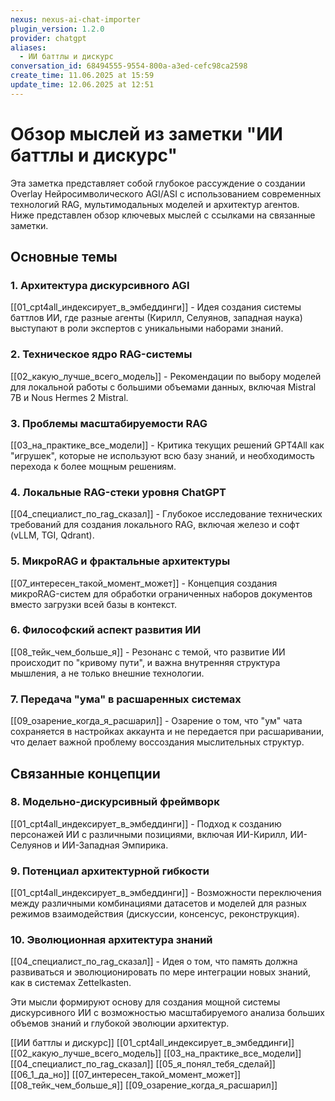 ```yaml
---
nexus: nexus-ai-chat-importer
plugin_version: 1.2.0
provider: chatgpt
aliases:
  - ИИ баттлы и дискурс
conversation_id: 68494555-9554-800a-a3ed-cefc98ca2598
create_time: 11.06.2025 at 15:59
update_time: 12.06.2025 at 12:51
---
```

# Обзор мыслей из заметки "ИИ баттлы и дискурс"

Эта заметка представляет собой глубокое рассуждение о создании Overlay Нейросимволического AGI/ASI с использованием современных технологий RAG, мультимодальных моделей и архитектур агентов. Ниже представлен обзор ключевых мыслей с ссылками на связанные заметки.

## Основные темы

### 1. Архитектура дискурсивного AGI
[[01_cpt4all_индексирует_в_эмбеддинги]] - Идея создания системы баттлов ИИ, где разные агенты (Кирилл, Селуянов, западная наука) выступают в роли экспертов с уникальными наборами знаний.

### 2. Техническое ядро RAG-системы
[[02_какую_лучше_всего_модель]] - Рекомендации по выбору моделей для локальной работы с большими объемами данных, включая Mistral 7B и Nous Hermes 2 Mistral.

### 3. Проблемы масштабируемости RAG
[[03_на_практике_все_модели]] - Критика текущих решений GPT4All как "игрушек", которые не используют всю базу знаний, и необходимость перехода к более мощным решениям.

### 4. Локальные RAG-стеки уровня ChatGPT
[[04_специалист_по_rag_сказал]] - Глубокое исследование технических требований для создания локального RAG, включая железо и софт (vLLM, TGI, Qdrant).

### 5. МикроRAG и фрактальные архитектуры
[[07_интересен_такой_момент_может]] - Концепция создания микроRAG-систем для обработки ограниченных наборов документов вместо загрузки всей базы в контекст.

### 6. Философский аспект развития ИИ
[[08_тейк_чем_больше_я]] - Резонанс с темой, что развитие ИИ происходит по "кривому пути", и важна внутренняя структура мышления, а не только внешние технологии.

### 7. Передача "ума" в расшаренных системах
[[09_озарение_когда_я_расшарил]] - Озарение о том, что "ум" чата сохраняется в настройках аккаунта и не передается при расшаривании, что делает важной проблему воссоздания мыслительных структур.

## Связанные концепции

### 8. Модельно-дискурсивный фреймворк
[[01_cpt4all_индексирует_в_эмбеддинги]] - Подход к созданию персонажей ИИ с различными позициями, включая ИИ-Кирилл, ИИ-Селуянов и ИИ-Западная Эмпирика.

### 9. Потенциал архитектурной гибкости
[[01_cpt4all_индексирует_в_эмбеддинги]] - Возможности переключения между различными комбинациями датасетов и моделей для разных режимов взаимодействия (дискуссии, консенсус, реконструкция).

### 10. Эволюционная архитектура знаний
[[04_специалист_по_rag_сказал]] - Идея о том, что память должна развиваться и эволюционировать по мере интеграции новых знаний, как в системах Zettelkasten.

Эти мысли формируют основу для создания мощной системы дискурсивного ИИ с возможностью масштабируемого анализа больших объемов знаний и глубокой эволюции архитектур.

[[ИИ баттлы и дискурс]]
[[01_cpt4all_индексирует_в_эмбеддинги]]
[[02_какую_лучше_всего_модель]]
[[03_на_практике_все_модели]]
[[04_специалист_по_rag_сказал]]
[[05_я_понял_тебя_сделай]]
[[06_1_да_но]]
[[07_интересен_такой_момент_может]]
[[08_тейк_чем_больше_я]]
[[09_озарение_когда_я_расшарил]]
